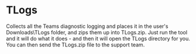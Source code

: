 # TLogs
Collects all the Teams diagnostic logging and places it in the user's Downloads\TLogs folder, and zips them up into TLogs.zip.
Just run the tool and it will do what it does - and then it will open the TLogs directory for you.
You can then send the TLogs.zip file to the support team.
